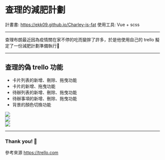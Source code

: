 # 查理的減肥計劃

計畫書: https://ekk09.github.io/Charley-is-fat
使用工具: Vue + scss

---

查理布朗最近因為疫情關在家不停的吃而變胖了許多，於是他使用自己的 trello 擬定了一份減肥計劃準備執行:muscle:

---

## 查理的偽 trello 功能

- 卡片列表的新增、刪除、拖曳功能
- 卡片的新增、拖曳功能
- 待辦列表的新增、刪除、拖曳功能
- 待辦事項的新增、刪除、拖曳功能
- 背景的顏色切換功能

![](https://i.imgur.com/Ex0ZXRG.png)
<br>
![](https://i.imgur.com/ZmF97gE.png)
<br>
![](https://i.imgur.com/EddSqmX.png)

---

### Thank you! :sheep: 

參考來源 https://trello.com

